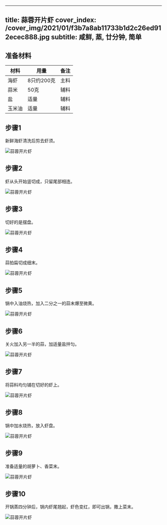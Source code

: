 
---
title: 蒜蓉开片虾
cover_index: /cover_img/2021/01/f3b7a8ab11733b1d2c26ed912ecec888.jpg
subtitle: 咸鲜, 蒸, 廿分钟, 简单
---

## 准备材料

| 材料     | 用量 | 备注|
| ------- | ----- | --- |
| 海虾 | 8只约200克| 主料 |
| 蒜米 | 50克| 辅料 |
| 盐 | 适量| 辅料 |
| 玉米油 | 适量| 辅料 |

## 步骤1

新鲜海虾清洗后剪去虾须。

![蒜蓉开片虾](https://i8.meishichina.com/attachment/recipe/201010/201010122325433.jpg?x-oss-process=style/p320) 

## 步骤2

虾从头开始竖切成，只留尾部相连。

![蒜蓉开片虾](https://i8.meishichina.com/attachment/recipe/201010/201010122330441.jpg?x-oss-process=style/p320) 

## 步骤3

切好的是摆盘。

![蒜蓉开片虾](https://i8.meishichina.com/attachment/recipe/201010/201010122335002.jpg?x-oss-process=style/p320) 

## 步骤4

蒜拍扁切成细末。

![蒜蓉开片虾](https://i8.meishichina.com/attachment/recipe/201010/201010122336199.jpg?x-oss-process=style/p320) 

## 步骤5

锅中入油烧热，加入二分之一的蒜末爆至微黄。

![蒜蓉开片虾](https://i8.meishichina.com/attachment/recipe/201010/201010122337342.jpg?x-oss-process=style/p320) 

## 步骤6

关火加入另一半的蒜，加适量盐拌匀。

![蒜蓉开片虾](https://i8.meishichina.com/attachment/recipe/201010/201010122338384.jpg?x-oss-process=style/p320) 

## 步骤7

将蒜料均匀铺在切好的虾上。

![蒜蓉开片虾](https://i8.meishichina.com/attachment/recipe/201010/201010122339302.jpg?x-oss-process=style/p320) 

## 步骤8

锅中加水烧热，放入虾盘。

![蒜蓉开片虾](https://i8.meishichina.com/attachment/recipe/201010/201010122340591.jpg?x-oss-process=style/p320) 

## 步骤9

准备适量的胡萝卜、香菜末。

![蒜蓉开片虾](https://i8.meishichina.com/attachment/recipe/201010/201010122341567.jpg?x-oss-process=style/p320) 

## 步骤10

开锅蒸四分钟后，锅内虾尾翘起，虾色变红，即可出锅，撒上菜末。

![蒜蓉开片虾](https://i8.meishichina.com/attachment/recipe/201010/201010122343567.jpg?x-oss-process=style/p320) 

